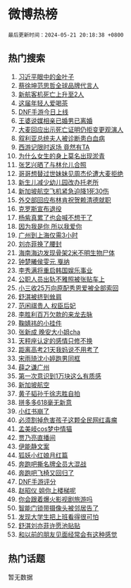 # 微博热榜

`最后更新时间：2024-05-21 20:18:38 +0800`

## 热门搜索

1. [习近平眼中的金叶子](https://m.weibo.cn/search?containerid=100103type%3D1%26t%3D10%26q%3D%23%E4%B9%A0%E8%BF%91%E5%B9%B3%E7%9C%BC%E4%B8%AD%E7%9A%84%E9%87%91%E5%8F%B6%E5%AD%90%23&stream_entry_id=51&isnewpage=1&extparam=seat%3D1%26stream_entry_id%3D51%26c_type%3D51%26q%3D%2523%25E4%25B9%25A0%25E8%25BF%2591%25E5%25B9%25B3%25E7%259C%25BC%25E4%25B8%25AD%25E7%259A%2584%25E9%2587%2591%25E5%258F%25B6%25E5%25AD%2590%2523%26cate%3D10103%26pos%3D0%26dgr%3D0%26filter_type%3Drealtimehot%26display_time%3D1716293917%26pre_seqid%3D1716293917933020401212)
1. [蔡徐坤范思哲全球品牌代言人](https://m.weibo.cn/search?containerid=100103type%3D1%26t%3D10%26q%3D%23%E8%94%A1%E5%BE%90%E5%9D%A4%E8%8C%83%E6%80%9D%E5%93%B2%E5%85%A8%E7%90%83%E5%93%81%E7%89%8C%E4%BB%A3%E8%A8%80%E4%BA%BA%23&stream_entry_id=31&isnewpage=1&extparam=seat%3D1%26stream_entry_id%3D31%26flag%3D1%26realpos%3D1%26filter_type%3Drealtimehot%26lcate%3D5001%26c_type%3D31%26band_rank%3D1%26q%3D%2523%25E8%2594%25A1%25E5%25BE%2590%25E5%259D%25A4%25E8%258C%2583%25E6%2580%259D%25E5%2593%25B2%25E5%2585%25A8%25E7%2590%2583%25E5%2593%2581%25E7%2589%258C%25E4%25BB%25A3%25E8%25A8%2580%25E4%25BA%25BA%2523%26pos%3D0%26dgr%3D0%26cate%3D5001%26display_time%3D1716293917%26pre_seqid%3D1716293917933020401212)
1. [新航客机死亡上升至2人](https://m.weibo.cn/search?containerid=100103type%3D1%26t%3D10%26q%3D%23%E6%96%B0%E8%88%AA%E5%AE%A2%E6%9C%BA%E6%AD%BB%E4%BA%A1%E4%B8%8A%E5%8D%87%E8%87%B32%E4%BA%BA%23&stream_entry_id=31&isnewpage=1&extparam=seat%3D1%26stream_entry_id%3D31%26flag%3D1%26realpos%3D2%26filter_type%3Drealtimehot%26lcate%3D5001%26c_type%3D31%26band_rank%3D2%26q%3D%2523%25E6%2596%25B0%25E8%2588%25AA%25E5%25AE%25A2%25E6%259C%25BA%25E6%25AD%25BB%25E4%25BA%25A1%25E4%25B8%258A%25E5%258D%2587%25E8%2587%25B32%25E4%25BA%25BA%2523%26pos%3D1%26dgr%3D0%26cate%3D5001%26display_time%3D1716293917%26pre_seqid%3D1716293917933020401212)
1. [这届年轻人爱喝茶](https://m.weibo.cn/search?containerid=100103type%3D1%26t%3D10%26q%3D%23%E8%BF%99%E5%B1%8A%E5%B9%B4%E8%BD%BB%E4%BA%BA%E7%88%B1%E5%96%9D%E8%8C%B6%23&stream_entry_id=31&isnewpage=1&extparam=seat%3D1%26stream_entry_id%3D31%26flag%3D0%26realpos%3D3%26filter_type%3Drealtimehot%26lcate%3D5001%26c_type%3D31%26band_rank%3D3%26q%3D%2523%25E8%25BF%2599%25E5%25B1%258A%25E5%25B9%25B4%25E8%25BD%25BB%25E4%25BA%25BA%25E7%2588%25B1%25E5%2596%259D%25E8%258C%25B6%2523%26pos%3D2%26dgr%3D0%26cate%3D5001%26display_time%3D1716293917%26pre_seqid%3D1716293917933020401212)
1. [DNF手游今日上线](https://m.weibo.cn/search?containerid=100103type%3D1%26t%3D10%26q%3D%23DNF%E6%89%8B%E6%B8%B8%E4%BB%8A%E6%97%A5%E4%B8%8A%E7%BA%BF%23&stream_entry_id=31&isnewpage=1&extparam=seat%3D1%26topic_ad%3D1%26is_ad_pos%3D1%26stream_entry_id%3D31%26filter_type%3Drealtimehot%26lcate%3D5001%26c_type%3D31%26band_rank%3D4%26cate%3D5001%26q%3D%2523DNF%25E6%2589%258B%25E6%25B8%25B8%25E4%25BB%258A%25E6%2597%25A5%25E4%25B8%258A%25E7%25BA%25BF%2523%26pos%3D3%26dgr%3D0%26adid%3D237137%26display_time%3D1716293917%26pre_seqid%3D1716293917933020401212)
1. [王婆说媒相亲已婚男已离婚](https://m.weibo.cn/search?containerid=100103type%3D1%26t%3D10%26q%3D%23%E7%8E%8B%E5%A9%86%E8%AF%B4%E5%AA%92%E7%9B%B8%E4%BA%B2%E5%B7%B2%E5%A9%9A%E7%94%B7%E5%B7%B2%E7%A6%BB%E5%A9%9A%23&stream_entry_id=31&isnewpage=1&extparam=seat%3D1%26stream_entry_id%3D31%26flag%3D1%26realpos%3D4%26filter_type%3Drealtimehot%26lcate%3D5001%26c_type%3D31%26band_rank%3D4%26q%3D%2523%25E7%258E%258B%25E5%25A9%2586%25E8%25AF%25B4%25E5%25AA%2592%25E7%259B%25B8%25E4%25BA%25B2%25E5%25B7%25B2%25E5%25A9%259A%25E7%2594%25B7%25E5%25B7%25B2%25E7%25A6%25BB%25E5%25A9%259A%2523%26pos%3D4%26dgr%3D0%26cate%3D5001%26display_time%3D1716293917%26pre_seqid%3D1716293917933020401212)
1. [大麦回应出示死亡证明仍拒变更观演人](https://m.weibo.cn/search?containerid=100103type%3D1%26t%3D10%26q%3D%23%E5%A4%A7%E9%BA%A6%E5%9B%9E%E5%BA%94%E5%87%BA%E7%A4%BA%E6%AD%BB%E4%BA%A1%E8%AF%81%E6%98%8E%E4%BB%8D%E6%8B%92%E5%8F%98%E6%9B%B4%E8%A7%82%E6%BC%94%E4%BA%BA%23&stream_entry_id=31&isnewpage=1&extparam=seat%3D1%26stream_entry_id%3D31%26flag%3D2%26realpos%3D5%26filter_type%3Drealtimehot%26lcate%3D5001%26c_type%3D31%26band_rank%3D5%26q%3D%2523%25E5%25A4%25A7%25E9%25BA%25A6%25E5%259B%259E%25E5%25BA%2594%25E5%2587%25BA%25E7%25A4%25BA%25E6%25AD%25BB%25E4%25BA%25A1%25E8%25AF%2581%25E6%2598%258E%25E4%25BB%258D%25E6%258B%2592%25E5%258F%2598%25E6%259B%25B4%25E8%25A7%2582%25E6%25BC%2594%25E4%25BA%25BA%2523%26pos%3D5%26dgr%3D0%26cate%3D5001%26display_time%3D1716293917%26pre_seqid%3D1716293917933020401212)
1. [叙利亚总统夫人被诊断患白血病](https://m.weibo.cn/search?containerid=100103type%3D1%26t%3D10%26q%3D%23%E5%8F%99%E5%88%A9%E4%BA%9A%E6%80%BB%E7%BB%9F%E5%A4%AB%E4%BA%BA%E8%A2%AB%E8%AF%8A%E6%96%AD%E6%82%A3%E7%99%BD%E8%A1%80%E7%97%85%23&stream_entry_id=31&isnewpage=1&extparam=seat%3D1%26stream_entry_id%3D31%26flag%3D0%26realpos%3D6%26filter_type%3Drealtimehot%26lcate%3D5001%26c_type%3D31%26band_rank%3D6%26q%3D%2523%25E5%258F%2599%25E5%2588%25A9%25E4%25BA%259A%25E6%2580%25BB%25E7%25BB%259F%25E5%25A4%25AB%25E4%25BA%25BA%25E8%25A2%25AB%25E8%25AF%258A%25E6%2596%25AD%25E6%2582%25A3%25E7%2599%25BD%25E8%25A1%2580%25E7%2597%2585%2523%26pos%3D6%26dgr%3D0%26cate%3D5001%26display_time%3D1716293917%26pre_seqid%3D1716293917933020401212)
1. [西游记限时返场 竟然有TA](https://m.weibo.cn/search?containerid=100103type%3D1%26t%3D10%26q%3D%23%E8%A5%BF%E6%B8%B8%E8%AE%B0%E9%99%90%E6%97%B6%E8%BF%94%E5%9C%BA+%E7%AB%9F%E7%84%B6%E6%9C%89TA%23&stream_entry_id=31&isnewpage=1&extparam=seat%3D1%26topic_ad%3D1%26is_ad_pos%3D1%26stream_entry_id%3D31%26filter_type%3Drealtimehot%26lcate%3D5001%26c_type%3D31%26band_rank%3D7%26cate%3D5001%26q%3D%2523%25E8%25A5%25BF%25E6%25B8%25B8%25E8%25AE%25B0%25E9%2599%2590%25E6%2597%25B6%25E8%25BF%2594%25E5%259C%25BA%2520%25E7%25AB%259F%25E7%2584%25B6%25E6%259C%2589TA%2523%26pos%3D7%26dgr%3D0%26adid%3D237408%26display_time%3D1716293917%26pre_seqid%3D1716293917933020401212)
1. [为什么女生的身上莫名出现淤青](https://m.weibo.cn/search?containerid=100103type%3D1%26t%3D10%26q%3D%E4%B8%BA%E4%BB%80%E4%B9%88%E5%A5%B3%E7%94%9F%E7%9A%84%E8%BA%AB%E4%B8%8A%E8%8E%AB%E5%90%8D%E5%87%BA%E7%8E%B0%E6%B7%A4%E9%9D%92&stream_entry_id=31&isnewpage=1&extparam=seat%3D1%26stream_entry_id%3D31%26flag%3D0%26realpos%3D7%26filter_type%3Drealtimehot%26lcate%3D5001%26c_type%3D31%26band_rank%3D7%26q%3D%25E4%25B8%25BA%25E4%25BB%2580%25E4%25B9%2588%25E5%25A5%25B3%25E7%2594%259F%25E7%259A%2584%25E8%25BA%25AB%25E4%25B8%258A%25E8%258E%25AB%25E5%2590%258D%25E5%2587%25BA%25E7%258E%25B0%25E6%25B7%25A4%25E9%259D%2592%26pos%3D8%26dgr%3D0%26cate%3D5001%26display_time%3D1716293917%26pre_seqid%3D1716293917933020401212)
1. [张艺兴晒了与林允儿合照](https://m.weibo.cn/search?containerid=100103type%3D1%26t%3D10%26q%3D%23%E5%BC%A0%E8%89%BA%E5%85%B4%E6%99%92%E4%BA%86%E4%B8%8E%E6%9E%97%E5%85%81%E5%84%BF%E5%90%88%E7%85%A7%23&stream_entry_id=31&isnewpage=1&extparam=seat%3D1%26stream_entry_id%3D31%26flag%3D2%26realpos%3D8%26filter_type%3Drealtimehot%26lcate%3D5001%26c_type%3D31%26band_rank%3D8%26q%3D%2523%25E5%25BC%25A0%25E8%2589%25BA%25E5%2585%25B4%25E6%2599%2592%25E4%25BA%2586%25E4%25B8%258E%25E6%259E%2597%25E5%2585%2581%25E5%2584%25BF%25E5%2590%2588%25E7%2585%25A7%2523%26pos%3D9%26dgr%3D0%26cate%3D5001%26display_time%3D1716293917%26pre_seqid%3D1716293917933020401212)
1. [哥哥想替过世妹妹见周杰伦遭大麦拒绝](https://m.weibo.cn/search?containerid=100103type%3D1%26t%3D10%26q%3D%23%E5%93%A5%E5%93%A5%E6%83%B3%E6%9B%BF%E8%BF%87%E4%B8%96%E5%A6%B9%E5%A6%B9%E8%A7%81%E5%91%A8%E6%9D%B0%E4%BC%A6%E9%81%AD%E5%A4%A7%E9%BA%A6%E6%8B%92%E7%BB%9D%23&stream_entry_id=31&isnewpage=1&extparam=seat%3D1%26stream_entry_id%3D31%26flag%3D2%26realpos%3D9%26filter_type%3Drealtimehot%26lcate%3D5001%26c_type%3D31%26band_rank%3D9%26q%3D%2523%25E5%2593%25A5%25E5%2593%25A5%25E6%2583%25B3%25E6%259B%25BF%25E8%25BF%2587%25E4%25B8%2596%25E5%25A6%25B9%25E5%25A6%25B9%25E8%25A7%2581%25E5%2591%25A8%25E6%259D%25B0%25E4%25BC%25A6%25E9%2581%25AD%25E5%25A4%25A7%25E9%25BA%25A6%25E6%258B%2592%25E7%25BB%259D%2523%26pos%3D10%26dgr%3D0%26cate%3D5001%26display_time%3D1716293917%26pre_seqid%3D1716293917933020401212)
1. [新生儿减少幼儿园改办托老所](https://m.weibo.cn/search?containerid=100103type%3D1%26t%3D10%26q%3D%23%E6%96%B0%E7%94%9F%E5%84%BF%E5%87%8F%E5%B0%91%E5%B9%BC%E5%84%BF%E5%9B%AD%E6%94%B9%E5%8A%9E%E6%89%98%E8%80%81%E6%89%80%23&stream_entry_id=31&isnewpage=1&extparam=seat%3D1%26stream_entry_id%3D31%26flag%3D1%26realpos%3D10%26filter_type%3Drealtimehot%26lcate%3D5001%26c_type%3D31%26band_rank%3D10%26q%3D%2523%25E6%2596%25B0%25E7%2594%259F%25E5%2584%25BF%25E5%2587%258F%25E5%25B0%2591%25E5%25B9%25BC%25E5%2584%25BF%25E5%259B%25AD%25E6%2594%25B9%25E5%258A%259E%25E6%2589%2598%25E8%2580%2581%25E6%2589%2580%2523%26pos%3D11%26dgr%3D0%26cate%3D5001%26display_time%3D1716293917%26pre_seqid%3D1716293917933020401212)
1. [新加坡航空飞机紧急迫降1死30伤](https://m.weibo.cn/search?containerid=100103type%3D1%26t%3D10%26q%3D%23%E6%96%B0%E5%8A%A0%E5%9D%A1%E8%88%AA%E7%A9%BA%E9%A3%9E%E6%9C%BA%E7%B4%A7%E6%80%A5%E8%BF%AB%E9%99%8D1%E6%AD%BB30%E4%BC%A4%23&stream_entry_id=31&isnewpage=1&extparam=seat%3D1%26stream_entry_id%3D31%26flag%3D0%26realpos%3D11%26filter_type%3Drealtimehot%26lcate%3D5001%26c_type%3D31%26band_rank%3D11%26q%3D%2523%25E6%2596%25B0%25E5%258A%25A0%25E5%259D%25A1%25E8%2588%25AA%25E7%25A9%25BA%25E9%25A3%259E%25E6%259C%25BA%25E7%25B4%25A7%25E6%2580%25A5%25E8%25BF%25AB%25E9%2599%258D1%25E6%25AD%25BB30%25E4%25BC%25A4%2523%26pos%3D12%26dgr%3D0%26cate%3D5001%26display_time%3D1716293917%26pre_seqid%3D1716293917933020401212)
1. [外交部回应布林肯祝贺赖清德就职](https://m.weibo.cn/search?containerid=100103type%3D1%26t%3D10%26q%3D%23%E5%A4%96%E4%BA%A4%E9%83%A8%E5%9B%9E%E5%BA%94%E5%B8%83%E6%9E%97%E8%82%AF%E7%A5%9D%E8%B4%BA%E8%B5%96%E6%B8%85%E5%BE%B7%E5%B0%B1%E8%81%8C%23&stream_entry_id=31&isnewpage=1&extparam=seat%3D1%26stream_entry_id%3D31%26flag%3D1%26realpos%3D12%26filter_type%3Drealtimehot%26lcate%3D5001%26c_type%3D31%26band_rank%3D12%26q%3D%2523%25E5%25A4%2596%25E4%25BA%25A4%25E9%2583%25A8%25E5%259B%259E%25E5%25BA%2594%25E5%25B8%2583%25E6%259E%2597%25E8%2582%25AF%25E7%25A5%259D%25E8%25B4%25BA%25E8%25B5%2596%25E6%25B8%2585%25E5%25BE%25B7%25E5%25B0%25B1%25E8%2581%258C%2523%26pos%3D13%26dgr%3D0%26cate%3D5001%26display_time%3D1716293917%26pre_seqid%3D1716293917933020401212)
1. [克罗斯宣布退役](https://m.weibo.cn/search?containerid=100103type%3D1%26t%3D10%26q%3D%23%E5%85%8B%E7%BD%97%E6%96%AF%E5%AE%A3%E5%B8%83%E9%80%80%E5%BD%B9%23&stream_entry_id=31&isnewpage=1&extparam=seat%3D1%26stream_entry_id%3D31%26flag%3D1%26realpos%3D13%26filter_type%3Drealtimehot%26lcate%3D5001%26c_type%3D31%26band_rank%3D13%26q%3D%2523%25E5%2585%258B%25E7%25BD%2597%25E6%2596%25AF%25E5%25AE%25A3%25E5%25B8%2583%25E9%2580%2580%25E5%25BD%25B9%2523%26pos%3D14%26dgr%3D0%26cate%3D5001%26display_time%3D1716293917%26pre_seqid%3D1716293917933020401212)
1. [杨紫真累了也会喊不想干了](https://m.weibo.cn/search?containerid=100103type%3D1%26t%3D10%26q%3D%23%E6%9D%A8%E7%B4%AB%E7%9C%9F%E7%B4%AF%E4%BA%86%E4%B9%9F%E4%BC%9A%E5%96%8A%E4%B8%8D%E6%83%B3%E5%B9%B2%E4%BA%86%23&stream_entry_id=31&isnewpage=1&extparam=seat%3D1%26stream_entry_id%3D31%26flag%3D1%26realpos%3D14%26filter_type%3Drealtimehot%26lcate%3D5001%26c_type%3D31%26band_rank%3D14%26q%3D%2523%25E6%259D%25A8%25E7%25B4%25AB%25E7%259C%259F%25E7%25B4%25AF%25E4%25BA%2586%25E4%25B9%259F%25E4%25BC%259A%25E5%2596%258A%25E4%25B8%258D%25E6%2583%25B3%25E5%25B9%25B2%25E4%25BA%2586%2523%26pos%3D15%26dgr%3D0%26cate%3D5001%26display_time%3D1716293917%26pre_seqid%3D1716293917933020401212)
1. [因为我是你 所以我爱你](https://m.weibo.cn/search?containerid=100103type%3D1%26t%3D10%26q%3D%23%E5%9B%A0%E4%B8%BA%E6%88%91%E6%98%AF%E4%BD%A0+%E6%89%80%E4%BB%A5%E6%88%91%E7%88%B1%E4%BD%A0%23&stream_entry_id=31&isnewpage=1&extparam=seat%3D1%26stream_entry_id%3D31%26flag%3D0%26realpos%3D15%26filter_type%3Drealtimehot%26lcate%3D5001%26c_type%3D31%26band_rank%3D15%26cate%3D5001%26q%3D%2523%25E5%259B%25A0%25E4%25B8%25BA%25E6%2588%2591%25E6%2598%25AF%25E4%25BD%25A0%2520%25E6%2589%2580%25E4%25BB%25A5%25E6%2588%2591%25E7%2588%25B1%25E4%25BD%25A0%2523%26pos%3D16%26dgr%3D0%26adid%3D237578%26display_time%3D1716293917%26pre_seqid%3D1716293917933020401212)
1. [广州到上海仅需3小时](https://m.weibo.cn/search?containerid=100103type%3D1%26t%3D10%26q%3D%23%E5%B9%BF%E5%B7%9E%E5%88%B0%E4%B8%8A%E6%B5%B7%E4%BB%85%E9%9C%803%E5%B0%8F%E6%97%B6%23&stream_entry_id=31&isnewpage=1&extparam=seat%3D1%26stream_entry_id%3D31%26flag%3D1%26realpos%3D16%26filter_type%3Drealtimehot%26lcate%3D5001%26c_type%3D31%26band_rank%3D16%26q%3D%2523%25E5%25B9%25BF%25E5%25B7%259E%25E5%2588%25B0%25E4%25B8%258A%25E6%25B5%25B7%25E4%25BB%2585%25E9%259C%25803%25E5%25B0%258F%25E6%2597%25B6%2523%26pos%3D17%26dgr%3D0%26cate%3D5001%26display_time%3D1716293917%26pre_seqid%3D1716293917933020401212)
1. [刘亦菲换了腰封](https://m.weibo.cn/search?containerid=100103type%3D1%26t%3D10%26q%3D%23%E5%88%98%E4%BA%A6%E8%8F%B2%E6%8D%A2%E4%BA%86%E8%85%B0%E5%B0%81%23&stream_entry_id=31&isnewpage=1&extparam=seat%3D1%26stream_entry_id%3D31%26flag%3D2%26realpos%3D17%26filter_type%3Drealtimehot%26lcate%3D5001%26c_type%3D31%26band_rank%3D17%26q%3D%2523%25E5%2588%2598%25E4%25BA%25A6%25E8%258F%25B2%25E6%258D%25A2%25E4%25BA%2586%25E8%2585%25B0%25E5%25B0%2581%2523%26pos%3D18%26dgr%3D0%26cate%3D5001%26display_time%3D1716293917%26pre_seqid%3D1716293917933020401212)
1. [海南海边发现骨架2米不明生物尸体](https://m.weibo.cn/search?containerid=100103type%3D1%26t%3D10%26q%3D%23%E6%B5%B7%E5%8D%97%E6%B5%B7%E8%BE%B9%E5%8F%91%E7%8E%B0%E9%AA%A8%E6%9E%B62%E7%B1%B3%E4%B8%8D%E6%98%8E%E7%94%9F%E7%89%A9%E5%B0%B8%E4%BD%93%23&stream_entry_id=31&isnewpage=1&extparam=seat%3D1%26stream_entry_id%3D31%26flag%3D0%26realpos%3D18%26filter_type%3Drealtimehot%26lcate%3D5001%26c_type%3D31%26band_rank%3D18%26q%3D%2523%25E6%25B5%25B7%25E5%258D%2597%25E6%25B5%25B7%25E8%25BE%25B9%25E5%258F%2591%25E7%258E%25B0%25E9%25AA%25A8%25E6%259E%25B62%25E7%25B1%25B3%25E4%25B8%258D%25E6%2598%258E%25E7%2594%259F%25E7%2589%25A9%25E5%25B0%25B8%25E4%25BD%2593%2523%26pos%3D19%26dgr%3D0%26cate%3D5001%26display_time%3D1716293917%26pre_seqid%3D1716293917933020401212)
1. [钟楚曦侯雯元 戛纳](https://m.weibo.cn/search?containerid=100103type%3D1%26t%3D10%26q%3D%E9%92%9F%E6%A5%9A%E6%9B%A6%E4%BE%AF%E9%9B%AF%E5%85%83+%E6%88%9B%E7%BA%B3&stream_entry_id=31&isnewpage=1&extparam=seat%3D1%26stream_entry_id%3D31%26flag%3D1%26realpos%3D19%26filter_type%3Drealtimehot%26lcate%3D5001%26c_type%3D31%26band_rank%3D19%26q%3D%25E9%2592%259F%25E6%25A5%259A%25E6%259B%25A6%25E4%25BE%25AF%25E9%259B%25AF%25E5%2585%2583%2520%25E6%2588%259B%25E7%25BA%25B3%26pos%3D20%26dgr%3D0%26cate%3D5001%26display_time%3D1716293917%26pre_seqid%3D1716293917933020401212)
1. [李秀满将重启韩国娱乐事业](https://m.weibo.cn/search?containerid=100103type%3D1%26t%3D10%26q%3D%23%E6%9D%8E%E7%A7%80%E6%BB%A1%E5%B0%86%E9%87%8D%E5%90%AF%E9%9F%A9%E5%9B%BD%E5%A8%B1%E4%B9%90%E4%BA%8B%E4%B8%9A%23&stream_entry_id=31&isnewpage=1&extparam=seat%3D1%26stream_entry_id%3D31%26flag%3D0%26realpos%3D20%26filter_type%3Drealtimehot%26lcate%3D5001%26c_type%3D31%26band_rank%3D20%26q%3D%2523%25E6%259D%258E%25E7%25A7%2580%25E6%25BB%25A1%25E5%25B0%2586%25E9%2587%258D%25E5%2590%25AF%25E9%259F%25A9%25E5%259B%25BD%25E5%25A8%25B1%25E4%25B9%2590%25E4%25BA%258B%25E4%25B8%259A%2523%26pos%3D21%26dgr%3D0%26cate%3D5001%26display_time%3D1716293917%26pre_seqid%3D1716293917933020401212)
1. [公职人员出轨不雅照被张贴车上](https://m.weibo.cn/search?containerid=100103type%3D1%26t%3D10%26q%3D%23%E5%85%AC%E8%81%8C%E4%BA%BA%E5%91%98%E5%87%BA%E8%BD%A8%E4%B8%8D%E9%9B%85%E7%85%A7%E8%A2%AB%E5%BC%A0%E8%B4%B4%E8%BD%A6%E4%B8%8A%23&stream_entry_id=31&isnewpage=1&extparam=seat%3D1%26stream_entry_id%3D31%26flag%3D2%26realpos%3D21%26filter_type%3Drealtimehot%26lcate%3D5001%26c_type%3D31%26band_rank%3D21%26q%3D%2523%25E5%2585%25AC%25E8%2581%258C%25E4%25BA%25BA%25E5%2591%2598%25E5%2587%25BA%25E8%25BD%25A8%25E4%25B8%258D%25E9%259B%2585%25E7%2585%25A7%25E8%25A2%25AB%25E5%25BC%25A0%25E8%25B4%25B4%25E8%25BD%25A6%25E4%25B8%258A%2523%26pos%3D22%26dgr%3D0%26cate%3D5001%26display_time%3D1716293917%26pre_seqid%3D1716293917933020401212)
1. [小三收25万向原配秀恩爱被全部索回](https://m.weibo.cn/search?containerid=100103type%3D1%26t%3D10%26q%3D%23%E5%B0%8F%E4%B8%89%E6%94%B625%E4%B8%87%E5%90%91%E5%8E%9F%E9%85%8D%E7%A7%80%E6%81%A9%E7%88%B1%E8%A2%AB%E5%85%A8%E9%83%A8%E7%B4%A2%E5%9B%9E%23&stream_entry_id=31&isnewpage=1&extparam=seat%3D1%26stream_entry_id%3D31%26flag%3D0%26realpos%3D22%26filter_type%3Drealtimehot%26lcate%3D5001%26c_type%3D31%26band_rank%3D22%26q%3D%2523%25E5%25B0%258F%25E4%25B8%2589%25E6%2594%25B625%25E4%25B8%2587%25E5%2590%2591%25E5%258E%259F%25E9%2585%258D%25E7%25A7%2580%25E6%2581%25A9%25E7%2588%25B1%25E8%25A2%25AB%25E5%2585%25A8%25E9%2583%25A8%25E7%25B4%25A2%25E5%259B%259E%2523%26pos%3D23%26dgr%3D0%26cate%3D5001%26display_time%3D1716293917%26pre_seqid%3D1716293917933020401212)
1. [舒淇被挤到耸肩](https://m.weibo.cn/search?containerid=100103type%3D1%26t%3D10%26q%3D%23%E8%88%92%E6%B7%87%E8%A2%AB%E6%8C%A4%E5%88%B0%E8%80%B8%E8%82%A9%23&stream_entry_id=31&isnewpage=1&extparam=seat%3D1%26stream_entry_id%3D31%26flag%3D0%26realpos%3D23%26filter_type%3Drealtimehot%26lcate%3D5001%26c_type%3D31%26band_rank%3D23%26q%3D%2523%25E8%2588%2592%25E6%25B7%2587%25E8%25A2%25AB%25E6%258C%25A4%25E5%2588%25B0%25E8%2580%25B8%25E8%2582%25A9%2523%26pos%3D24%26dgr%3D0%26cate%3D5001%26display_time%3D1716293917%26pre_seqid%3D1716293917933020401212)
1. [范闲祺贵人 权臣后妃](https://m.weibo.cn/search?containerid=100103type%3D1%26t%3D10%26q%3D%E8%8C%83%E9%97%B2%E7%A5%BA%E8%B4%B5%E4%BA%BA+%E6%9D%83%E8%87%A3%E5%90%8E%E5%A6%83&stream_entry_id=31&isnewpage=1&extparam=seat%3D1%26stream_entry_id%3D31%26flag%3D1%26realpos%3D24%26filter_type%3Drealtimehot%26lcate%3D5001%26c_type%3D31%26band_rank%3D24%26q%3D%25E8%258C%2583%25E9%2597%25B2%25E7%25A5%25BA%25E8%25B4%25B5%25E4%25BA%25BA%2520%25E6%259D%2583%25E8%2587%25A3%25E5%2590%258E%25E5%25A6%2583%26pos%3D25%26dgr%3D0%26cate%3D5001%26display_time%3D1716293917%26pre_seqid%3D1716293917933020401212)
1. [李胜利百万欠款的来龙去脉](https://m.weibo.cn/search?containerid=100103type%3D1%26t%3D10%26q%3D%23%E6%9D%8E%E8%83%9C%E5%88%A9%E7%99%BE%E4%B8%87%E6%AC%A0%E6%AC%BE%E7%9A%84%E6%9D%A5%E9%BE%99%E5%8E%BB%E8%84%89%23&stream_entry_id=31&isnewpage=1&extparam=seat%3D1%26stream_entry_id%3D31%26flag%3D0%26realpos%3D25%26filter_type%3Drealtimehot%26lcate%3D5001%26c_type%3D31%26band_rank%3D25%26q%3D%2523%25E6%259D%258E%25E8%2583%259C%25E5%2588%25A9%25E7%2599%25BE%25E4%25B8%2587%25E6%25AC%25A0%25E6%25AC%25BE%25E7%259A%2584%25E6%259D%25A5%25E9%25BE%2599%25E5%258E%25BB%25E8%2584%2589%2523%26pos%3D26%26dgr%3D0%26cate%3D5001%26display_time%3D1716293917%26pre_seqid%3D1716293917933020401212)
1. [鞠婧祎的小挂件](https://m.weibo.cn/search?containerid=100103type%3D1%26t%3D10%26q%3D%23%E9%9E%A0%E5%A9%A7%E7%A5%8E%E7%9A%84%E5%B0%8F%E6%8C%82%E4%BB%B6%23&stream_entry_id=31&isnewpage=1&extparam=seat%3D1%26stream_entry_id%3D31%26flag%3D0%26realpos%3D26%26filter_type%3Drealtimehot%26lcate%3D5001%26c_type%3D31%26band_rank%3D26%26q%3D%2523%25E9%259E%25A0%25E5%25A9%25A7%25E7%25A5%258E%25E7%259A%2584%25E5%25B0%258F%25E6%258C%2582%25E4%25BB%25B6%2523%26pos%3D27%26dgr%3D0%26cate%3D5001%26display_time%3D1716293917%26pre_seqid%3D1716293917933020401212)
1. [张新成 晚安大小姐cha](https://m.weibo.cn/search?containerid=100103type%3D1%26t%3D10%26q%3D%E5%BC%A0%E6%96%B0%E6%88%90+%E6%99%9A%E5%AE%89%E5%A4%A7%E5%B0%8F%E5%A7%90cha&stream_entry_id=31&isnewpage=1&extparam=seat%3D1%26stream_entry_id%3D31%26flag%3D0%26realpos%3D27%26filter_type%3Drealtimehot%26lcate%3D5001%26c_type%3D31%26band_rank%3D27%26q%3D%25E5%25BC%25A0%25E6%2596%25B0%25E6%2588%2590%2520%25E6%2599%259A%25E5%25AE%2589%25E5%25A4%25A7%25E5%25B0%258F%25E5%25A7%2590cha%26pos%3D28%26dgr%3D0%26cate%3D5001%26display_time%3D1716293917%26pre_seqid%3D1716293917933020401212)
1. [天秤座认定的感情只修不换](https://m.weibo.cn/search?containerid=100103type%3D1%26t%3D10%26q%3D%23%E5%A4%A9%E7%A7%A4%E5%BA%A7%E8%AE%A4%E5%AE%9A%E7%9A%84%E6%84%9F%E6%83%85%E5%8F%AA%E4%BF%AE%E4%B8%8D%E6%8D%A2%23&stream_entry_id=31&isnewpage=1&extparam=seat%3D1%26stream_entry_id%3D31%26flag%3D1%26realpos%3D28%26filter_type%3Drealtimehot%26lcate%3D5001%26c_type%3D31%26band_rank%3D28%26q%3D%2523%25E5%25A4%25A9%25E7%25A7%25A4%25E5%25BA%25A7%25E8%25AE%25A4%25E5%25AE%259A%25E7%259A%2584%25E6%2584%259F%25E6%2583%2585%25E5%258F%25AA%25E4%25BF%25AE%25E4%25B8%258D%25E6%258D%25A2%2523%26pos%3D29%26dgr%3D0%26cate%3D5001%26display_time%3D1716293917%26pre_seqid%3D1716293917933020401212)
1. [距离高考21天我妈说不用考了](https://m.weibo.cn/search?containerid=100103type%3D1%26t%3D10%26q%3D%23%E8%B7%9D%E7%A6%BB%E9%AB%98%E8%80%8321%E5%A4%A9%E6%88%91%E5%A6%88%E8%AF%B4%E4%B8%8D%E7%94%A8%E8%80%83%E4%BA%86%23&stream_entry_id=31&isnewpage=1&extparam=seat%3D1%26stream_entry_id%3D31%26flag%3D0%26realpos%3D29%26filter_type%3Drealtimehot%26lcate%3D5001%26c_type%3D31%26band_rank%3D29%26q%3D%2523%25E8%25B7%259D%25E7%25A6%25BB%25E9%25AB%2598%25E8%2580%258321%25E5%25A4%25A9%25E6%2588%2591%25E5%25A6%2588%25E8%25AF%25B4%25E4%25B8%258D%25E7%2594%25A8%25E8%2580%2583%25E4%25BA%2586%2523%26pos%3D30%26dgr%3D0%26cate%3D5001%26display_time%3D1716293917%26pre_seqid%3D1716293917933020401212)
1. [宋雨琦沈小婷跑男同框](https://m.weibo.cn/search?containerid=100103type%3D1%26t%3D10%26q%3D%23%E5%AE%8B%E9%9B%A8%E7%90%A6%E6%B2%88%E5%B0%8F%E5%A9%B7%E8%B7%91%E7%94%B7%E5%90%8C%E6%A1%86%23&stream_entry_id=31&isnewpage=1&extparam=seat%3D1%26stream_entry_id%3D31%26flag%3D1%26realpos%3D30%26filter_type%3Drealtimehot%26lcate%3D5001%26c_type%3D31%26band_rank%3D30%26q%3D%2523%25E5%25AE%258B%25E9%259B%25A8%25E7%2590%25A6%25E6%25B2%2588%25E5%25B0%258F%25E5%25A9%25B7%25E8%25B7%2591%25E7%2594%25B7%25E5%2590%258C%25E6%25A1%2586%2523%26pos%3D31%26dgr%3D0%26cate%3D5001%26display_time%3D1716293917%26pre_seqid%3D1716293917933020401212)
1. [薛之谦广州](https://m.weibo.cn/search?containerid=100103type%3D1%26t%3D10%26q%3D%E8%96%9B%E4%B9%8B%E8%B0%A6%E5%B9%BF%E5%B7%9E&stream_entry_id=31&isnewpage=1&extparam=seat%3D1%26stream_entry_id%3D31%26flag%3D1%26realpos%3D31%26filter_type%3Drealtimehot%26lcate%3D5001%26c_type%3D31%26band_rank%3D31%26q%3D%25E8%2596%259B%25E4%25B9%258B%25E8%25B0%25A6%25E5%25B9%25BF%25E5%25B7%259E%26pos%3D32%26dgr%3D0%26cate%3D5001%26display_time%3D1716293917%26pre_seqid%3D1716293917933020401212)
1. [第一次意识到1万块这么有质感](https://m.weibo.cn/search?containerid=100103type%3D1%26t%3D10%26q%3D%23%E7%AC%AC%E4%B8%80%E6%AC%A1%E6%84%8F%E8%AF%86%E5%88%B01%E4%B8%87%E5%9D%97%E8%BF%99%E4%B9%88%E6%9C%89%E8%B4%A8%E6%84%9F%23&stream_entry_id=31&isnewpage=1&extparam=seat%3D1%26stream_entry_id%3D31%26flag%3D0%26realpos%3D32%26filter_type%3Drealtimehot%26lcate%3D5001%26c_type%3D31%26band_rank%3D32%26q%3D%2523%25E7%25AC%25AC%25E4%25B8%2580%25E6%25AC%25A1%25E6%2584%258F%25E8%25AF%2586%25E5%2588%25B01%25E4%25B8%2587%25E5%259D%2597%25E8%25BF%2599%25E4%25B9%2588%25E6%259C%2589%25E8%25B4%25A8%25E6%2584%259F%2523%26pos%3D33%26dgr%3D0%26cate%3D5001%26display_time%3D1716293917%26pre_seqid%3D1716293917933020401212)
1. [新加坡航空](https://m.weibo.cn/search?containerid=100103type%3D1%26t%3D10%26q%3D%E6%96%B0%E5%8A%A0%E5%9D%A1%E8%88%AA%E7%A9%BA&stream_entry_id=31&isnewpage=1&extparam=seat%3D1%26stream_entry_id%3D31%26flag%3D0%26realpos%3D33%26filter_type%3Drealtimehot%26lcate%3D5001%26c_type%3D31%26band_rank%3D33%26q%3D%25E6%2596%25B0%25E5%258A%25A0%25E5%259D%25A1%25E8%2588%25AA%25E7%25A9%25BA%26pos%3D34%26dgr%3D0%26cate%3D5001%26display_time%3D1716293917%26pre_seqid%3D1716293917933020401212)
1. [黄子韬孙千徐志胜自拍](https://m.weibo.cn/search?containerid=100103type%3D1%26t%3D10%26q%3D%23%E9%BB%84%E5%AD%90%E9%9F%AC%E5%AD%99%E5%8D%83%E5%BE%90%E5%BF%97%E8%83%9C%E8%87%AA%E6%8B%8D%23&stream_entry_id=31&isnewpage=1&extparam=seat%3D1%26stream_entry_id%3D31%26flag%3D1%26realpos%3D34%26filter_type%3Drealtimehot%26lcate%3D5001%26c_type%3D31%26band_rank%3D34%26q%3D%2523%25E9%25BB%2584%25E5%25AD%2590%25E9%259F%25AC%25E5%25AD%2599%25E5%258D%2583%25E5%25BE%2590%25E5%25BF%2597%25E8%2583%259C%25E8%2587%25AA%25E6%258B%258D%2523%26pos%3D35%26dgr%3D0%26cate%3D5001%26display_time%3D1716293917%26pre_seqid%3D1716293917933020401212)
1. [拼多多618毫无新意](https://m.weibo.cn/search?containerid=100103type%3D1%26t%3D10%26q%3D%23%E6%8B%BC%E5%A4%9A%E5%A4%9A618%E6%AF%AB%E6%97%A0%E6%96%B0%E6%84%8F%23&stream_entry_id=31&isnewpage=1&extparam=seat%3D1%26stream_entry_id%3D31%26flag%3D0%26realpos%3D35%26filter_type%3Drealtimehot%26lcate%3D5001%26c_type%3D31%26band_rank%3D35%26q%3D%2523%25E6%258B%25BC%25E5%25A4%259A%25E5%25A4%259A618%25E6%25AF%25AB%25E6%2597%25A0%25E6%2596%25B0%25E6%2584%258F%2523%26pos%3D36%26dgr%3D0%26cate%3D5001%26display_time%3D1716293917%26pre_seqid%3D1716293917933020401212)
1. [小红书崩了](https://m.weibo.cn/search?containerid=100103type%3D1%26t%3D10%26q%3D%E5%B0%8F%E7%BA%A2%E4%B9%A6%E5%B4%A9%E4%BA%86&stream_entry_id=31&isnewpage=1&extparam=seat%3D1%26stream_entry_id%3D31%26flag%3D0%26realpos%3D36%26filter_type%3Drealtimehot%26lcate%3D5001%26c_type%3D31%26band_rank%3D36%26q%3D%25E5%25B0%258F%25E7%25BA%25A2%25E4%25B9%25A6%25E5%25B4%25A9%25E4%25BA%2586%26pos%3D37%26dgr%3D0%26cate%3D5001%26display_time%3D1716293917%26pre_seqid%3D1716293917933020401212)
1. [必须割掉危害孩子这颗全民网红毒瘤](https://m.weibo.cn/search?containerid=100103type%3D1%26t%3D10%26q%3D%23%E5%BF%85%E9%A1%BB%E5%89%B2%E6%8E%89%E5%8D%B1%E5%AE%B3%E5%AD%A9%E5%AD%90%E8%BF%99%E9%A2%97%E5%85%A8%E6%B0%91%E7%BD%91%E7%BA%A2%E6%AF%92%E7%98%A4%23&stream_entry_id=31&isnewpage=1&extparam=seat%3D1%26stream_entry_id%3D31%26flag%3D0%26realpos%3D37%26filter_type%3Drealtimehot%26lcate%3D5001%26c_type%3D31%26band_rank%3D37%26q%3D%2523%25E5%25BF%2585%25E9%25A1%25BB%25E5%2589%25B2%25E6%258E%2589%25E5%258D%25B1%25E5%25AE%25B3%25E5%25AD%25A9%25E5%25AD%2590%25E8%25BF%2599%25E9%25A2%2597%25E5%2585%25A8%25E6%25B0%2591%25E7%25BD%2591%25E7%25BA%25A2%25E6%25AF%2592%25E7%2598%25A4%2523%26pos%3D38%26dgr%3D0%26cate%3D5001%26display_time%3D1716293917%26pre_seqid%3D1716293917933020401212)
1. [孟美岐cos梦中情猫](https://m.weibo.cn/search?containerid=100103type%3D1%26t%3D10%26q%3D%23%E5%AD%9F%E7%BE%8E%E5%B2%90cos%E6%A2%A6%E4%B8%AD%E6%83%85%E7%8C%AB%23&stream_entry_id=31&isnewpage=1&extparam=seat%3D1%26stream_entry_id%3D31%26flag%3D1%26realpos%3D38%26filter_type%3Drealtimehot%26lcate%3D5001%26c_type%3D31%26band_rank%3D38%26q%3D%2523%25E5%25AD%259F%25E7%25BE%258E%25E5%25B2%2590cos%25E6%25A2%25A6%25E4%25B8%25AD%25E6%2583%2585%25E7%258C%25AB%2523%26pos%3D39%26dgr%3D0%26cate%3D5001%26display_time%3D1716293917%26pre_seqid%3D1716293917933020401212)
1. [贾乃亮直播间](https://m.weibo.cn/search?containerid=100103type%3D1%26t%3D10%26q%3D%E8%B4%BE%E4%B9%83%E4%BA%AE%E7%9B%B4%E6%92%AD%E9%97%B4&stream_entry_id=31&isnewpage=1&extparam=seat%3D1%26stream_entry_id%3D31%26flag%3D1%26realpos%3D39%26filter_type%3Drealtimehot%26lcate%3D5001%26c_type%3D31%26band_rank%3D39%26q%3D%25E8%25B4%25BE%25E4%25B9%2583%25E4%25BA%25AE%25E7%259B%25B4%25E6%2592%25AD%25E9%2597%25B4%26pos%3D40%26dgr%3D0%26cate%3D5001%26display_time%3D1716293917%26pre_seqid%3D1716293917933020401212)
1. [伊能静文案](https://m.weibo.cn/search?containerid=100103type%3D1%26t%3D10%26q%3D%E4%BC%8A%E8%83%BD%E9%9D%99%E6%96%87%E6%A1%88&stream_entry_id=31&isnewpage=1&extparam=seat%3D1%26stream_entry_id%3D31%26flag%3D0%26realpos%3D40%26filter_type%3Drealtimehot%26lcate%3D5001%26c_type%3D31%26band_rank%3D40%26q%3D%25E4%25BC%258A%25E8%2583%25BD%25E9%259D%2599%25E6%2596%2587%25E6%25A1%2588%26pos%3D41%26dgr%3D0%26cate%3D5001%26display_time%3D1716293917%26pre_seqid%3D1716293917933020401212)
1. [狐妖小红娘月红篇](https://m.weibo.cn/search?containerid=100103type%3D1%26t%3D10%26q%3D%E7%8B%90%E5%A6%96%E5%B0%8F%E7%BA%A2%E5%A8%98%E6%9C%88%E7%BA%A2%E7%AF%87&stream_entry_id=31&isnewpage=1&extparam=seat%3D1%26stream_entry_id%3D31%26flag%3D0%26realpos%3D41%26filter_type%3Drealtimehot%26lcate%3D5001%26c_type%3D31%26band_rank%3D41%26q%3D%25E7%258B%2590%25E5%25A6%2596%25E5%25B0%258F%25E7%25BA%25A2%25E5%25A8%2598%25E6%259C%2588%25E7%25BA%25A2%25E7%25AF%2587%26pos%3D42%26dgr%3D0%26cate%3D5001%26display_time%3D1716293917%26pre_seqid%3D1716293917933020401212)
1. [奔跑吧撕名牌全员大混战](https://m.weibo.cn/search?containerid=100103type%3D1%26t%3D10%26q%3D%23%E5%A5%94%E8%B7%91%E5%90%A7%E6%92%95%E5%90%8D%E7%89%8C%E5%85%A8%E5%91%98%E5%A4%A7%E6%B7%B7%E6%88%98%23&stream_entry_id=31&isnewpage=1&extparam=seat%3D1%26stream_entry_id%3D31%26flag%3D0%26realpos%3D42%26filter_type%3Drealtimehot%26lcate%3D5001%26c_type%3D31%26band_rank%3D42%26q%3D%2523%25E5%25A5%2594%25E8%25B7%2591%25E5%2590%25A7%25E6%2592%2595%25E5%2590%258D%25E7%2589%258C%25E5%2585%25A8%25E5%2591%2598%25E5%25A4%25A7%25E6%25B7%25B7%25E6%2588%2598%2523%26pos%3D43%26dgr%3D0%26cate%3D5001%26display_time%3D1716293917%26pre_seqid%3D1716293917933020401212)
1. [奔跑吧飞椅又回归了](https://m.weibo.cn/search?containerid=100103type%3D1%26t%3D10%26q%3D%23%E5%A5%94%E8%B7%91%E5%90%A7%E9%A3%9E%E6%A4%85%E5%8F%88%E5%9B%9E%E5%BD%92%E4%BA%86%23&stream_entry_id=31&isnewpage=1&extparam=seat%3D1%26stream_entry_id%3D31%26flag%3D1%26realpos%3D43%26filter_type%3Drealtimehot%26lcate%3D5001%26c_type%3D31%26band_rank%3D43%26q%3D%2523%25E5%25A5%2594%25E8%25B7%2591%25E5%2590%25A7%25E9%25A3%259E%25E6%25A4%2585%25E5%258F%2588%25E5%259B%259E%25E5%25BD%2592%25E4%25BA%2586%2523%26pos%3D44%26dgr%3D0%26cate%3D5001%26display_time%3D1716293917%26pre_seqid%3D1716293917933020401212)
1. [DNF手游评分](https://m.weibo.cn/search?containerid=100103type%3D1%26t%3D10%26q%3DDNF%E6%89%8B%E6%B8%B8%E8%AF%84%E5%88%86&stream_entry_id=31&isnewpage=1&extparam=seat%3D1%26stream_entry_id%3D31%26flag%3D1%26realpos%3D44%26filter_type%3Drealtimehot%26lcate%3D5001%26c_type%3D31%26band_rank%3D44%26q%3DDNF%25E6%2589%258B%25E6%25B8%25B8%25E8%25AF%2584%25E5%2588%2586%26pos%3D45%26dgr%3D0%26cate%3D5001%26display_time%3D1716293917%26pre_seqid%3D1716293917933020401212)
1. [赵昭仪 姐你上楼梯呢](https://m.weibo.cn/search?containerid=100103type%3D1%26t%3D10%26q%3D%E8%B5%B5%E6%98%AD%E4%BB%AA+%E5%A7%90%E4%BD%A0%E4%B8%8A%E6%A5%BC%E6%A2%AF%E5%91%A2&stream_entry_id=31&isnewpage=1&extparam=seat%3D1%26stream_entry_id%3D31%26flag%3D1%26realpos%3D45%26filter_type%3Drealtimehot%26lcate%3D5001%26c_type%3D31%26band_rank%3D45%26q%3D%25E8%25B5%25B5%25E6%2598%25AD%25E4%25BB%25AA%2520%25E5%25A7%2590%25E4%25BD%25A0%25E4%25B8%258A%25E6%25A5%25BC%25E6%25A2%25AF%25E5%2591%25A2%26pos%3D46%26dgr%3D0%26cate%3D5001%26display_time%3D1716293917%26pre_seqid%3D1716293917933020401212)
1. [你会跟着爆火影视剧旅游吗](https://m.weibo.cn/search?containerid=100103type%3D1%26t%3D10%26q%3D%23%E4%BD%A0%E4%BC%9A%E8%B7%9F%E7%9D%80%E7%88%86%E7%81%AB%E5%BD%B1%E8%A7%86%E5%89%A7%E6%97%85%E6%B8%B8%E5%90%97%23&stream_entry_id=31&isnewpage=1&extparam=seat%3D1%26stream_entry_id%3D31%26flag%3D1%26realpos%3D46%26filter_type%3Drealtimehot%26lcate%3D5001%26c_type%3D31%26band_rank%3D46%26q%3D%2523%25E4%25BD%25A0%25E4%25BC%259A%25E8%25B7%259F%25E7%259D%2580%25E7%2588%2586%25E7%2581%25AB%25E5%25BD%25B1%25E8%25A7%2586%25E5%2589%25A7%25E6%2597%2585%25E6%25B8%25B8%25E5%2590%2597%2523%26pos%3D47%26dgr%3D0%26cate%3D5001%26display_time%3D1716293917%26pre_seqid%3D1716293917933020401212)
1. [智能门锁带摄像头被邻居告了](https://m.weibo.cn/search?containerid=100103type%3D1%26t%3D10%26q%3D%23%E6%99%BA%E8%83%BD%E9%97%A8%E9%94%81%E5%B8%A6%E6%91%84%E5%83%8F%E5%A4%B4%E8%A2%AB%E9%82%BB%E5%B1%85%E5%91%8A%E4%BA%86%23&stream_entry_id=31&isnewpage=1&extparam=seat%3D1%26stream_entry_id%3D31%26flag%3D1%26realpos%3D47%26filter_type%3Drealtimehot%26lcate%3D5001%26c_type%3D31%26band_rank%3D47%26q%3D%2523%25E6%2599%25BA%25E8%2583%25BD%25E9%2597%25A8%25E9%2594%2581%25E5%25B8%25A6%25E6%2591%2584%25E5%2583%258F%25E5%25A4%25B4%25E8%25A2%25AB%25E9%2582%25BB%25E5%25B1%2585%25E5%2591%258A%25E4%25BA%2586%2523%26pos%3D48%26dgr%3D0%26cate%3D5001%26display_time%3D1716293917%26pre_seqid%3D1716293917933020401212)
1. [发现大学生把上班看得很可怕](https://m.weibo.cn/search?containerid=100103type%3D1%26t%3D10%26q%3D%23%E5%8F%91%E7%8E%B0%E5%A4%A7%E5%AD%A6%E7%94%9F%E6%8A%8A%E4%B8%8A%E7%8F%AD%E7%9C%8B%E5%BE%97%E5%BE%88%E5%8F%AF%E6%80%95%23&stream_entry_id=31&isnewpage=1&extparam=seat%3D1%26stream_entry_id%3D31%26flag%3D0%26realpos%3D48%26filter_type%3Drealtimehot%26lcate%3D5001%26c_type%3D31%26band_rank%3D48%26q%3D%2523%25E5%258F%2591%25E7%258E%25B0%25E5%25A4%25A7%25E5%25AD%25A6%25E7%2594%259F%25E6%258A%258A%25E4%25B8%258A%25E7%258F%25AD%25E7%259C%258B%25E5%25BE%2597%25E5%25BE%2588%25E5%258F%25AF%25E6%2580%2595%2523%26pos%3D49%26dgr%3D0%26cate%3D5001%26display_time%3D1716293917%26pre_seqid%3D1716293917933020401212)
1. [舒淇刘亦菲许愿池贴贴](https://m.weibo.cn/search?containerid=100103type%3D1%26t%3D10%26q%3D%23%E8%88%92%E6%B7%87%E5%88%98%E4%BA%A6%E8%8F%B2%E8%AE%B8%E6%84%BF%E6%B1%A0%E8%B4%B4%E8%B4%B4%23&stream_entry_id=31&isnewpage=1&extparam=seat%3D1%26stream_entry_id%3D31%26flag%3D0%26realpos%3D49%26filter_type%3Drealtimehot%26lcate%3D5001%26c_type%3D31%26band_rank%3D49%26q%3D%2523%25E8%2588%2592%25E6%25B7%2587%25E5%2588%2598%25E4%25BA%25A6%25E8%258F%25B2%25E8%25AE%25B8%25E6%2584%25BF%25E6%25B1%25A0%25E8%25B4%25B4%25E8%25B4%25B4%2523%26pos%3D50%26dgr%3D0%26cate%3D5001%26display_time%3D1716293917%26pre_seqid%3D1716293917933020401212)
1. [和以前的朋友见面经常会有这种感觉](https://m.weibo.cn/search?containerid=100103type%3D1%26t%3D10%26q%3D%E5%92%8C%E4%BB%A5%E5%89%8D%E7%9A%84%E6%9C%8B%E5%8F%8B%E8%A7%81%E9%9D%A2%E7%BB%8F%E5%B8%B8%E4%BC%9A%E6%9C%89%E8%BF%99%E7%A7%8D%E6%84%9F%E8%A7%89&stream_entry_id=31&isnewpage=1&extparam=seat%3D1%26stream_entry_id%3D31%26flag%3D1%26realpos%3D50%26filter_type%3Drealtimehot%26lcate%3D5001%26c_type%3D31%26band_rank%3D50%26q%3D%25E5%2592%258C%25E4%25BB%25A5%25E5%2589%258D%25E7%259A%2584%25E6%259C%258B%25E5%258F%258B%25E8%25A7%2581%25E9%259D%25A2%25E7%25BB%258F%25E5%25B8%25B8%25E4%25BC%259A%25E6%259C%2589%25E8%25BF%2599%25E7%25A7%258D%25E6%2584%259F%25E8%25A7%2589%26pos%3D51%26dgr%3D0%26cate%3D5001%26display_time%3D1716293917%26pre_seqid%3D1716293917933020401212)

## 热门话题

暂无数据
